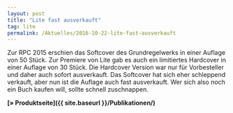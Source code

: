 ```yaml
---
layout: post
title: "Lite fast ausverkauft"
tag: lite
permalink: /Aktuelles/2016-10-22-lite-fast-ausverkauft
---
```


Zur RPC 2015 erschien das Softcover des Grundregelwerks in einer Auflage von 50 Stück. Zur Premiere von Lite gab es auch ein limitiertes Hardcover in einer Auflage von 30 Stück. Die Hardcover Version war nur für Vorbesteller und daher auch sofort ausverkauft. Das Softcover hat sich eher schleppend verkauft, aber nun ist die Auflage auch fast ausverkauft. Wer sich also noch ein Buch kaufen will, sollte schnell zuschnappen.

**[&raquo; Produktseite]({{ site.baseurl }}/Publikationen/)**
